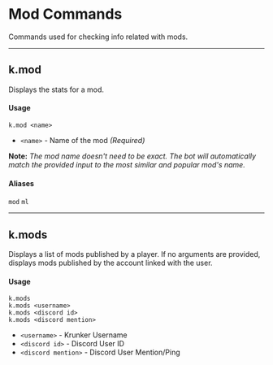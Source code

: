 # Mod Commands
Commands used for checking info related with mods.

***

## k.mod
Displays the stats for a mod.

#### Usage
```
k.mod <name>
```

- `<name>` - Name of the mod *(Required)*

**Note:** *The mod name doesn't need to be exact.*
*The bot will automatically match the provided input to the most similar and popular mod's name.*

#### Aliases
`mod` `ml`

***

## k.mods
Displays a list of mods published by a player.
If no arguments are provided, displays mods published by the account linked with the user.

#### Usage
```
k.mods
k.mods <username>
k.mods <discord id>
k.mods <discord mention>
```

- `<username>` - Krunker Username
- `<discord id>` - Discord User ID
- `<discord mention>` - Discord User Mention/Ping
